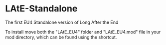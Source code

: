 # LAtE-Standalone
The first EU4 Standalone version of Long After the End

To install move both the "LAtE_EU4" folder and "LAtE_EU4.mod" file in your mod directory, which can be found using the shortcut.